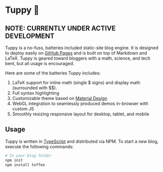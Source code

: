 # Tuppy 🍲

## NOTE: CURRENTLY UNDER ACTIVE DEVELOPMENT

Tuppy is a no-fuss, batteries included static-site blog engine. It is designed
to deploy easily on [GitHub Pages](https://pages.github.com/) and is built on
top of Markdown and LaTeX. Tuppy is geared toward bloggers with a math, science,
and tech bent, but all usage is encouraged.

Here are some of the batteries Tuppy includes:

1. LaTeX support for inline math (single $ signs) and display math (surrounded
   with $$).
2. Full syntax highlighting
3. Customizable theme based on [Material Design](https://material.io/)
4. WebGL integration to seamlessly produced demos in-browser with custom JS
5. Smoothly resizing responsive layout for desktop, tablet, and mobile

## Usage

Tuppy is written in [TypeScript](https://www.typescriptlang.org/) and distributed
via NPM. To start a new blog, execute the following commands:

```bash
# In your blog folder
npm init
npm install toffee
```
